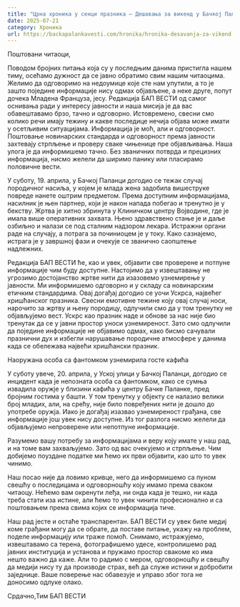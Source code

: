 ```yaml
---
title: "Црна хроника у сенци празника – Дешавања за викенд у Бачкој Паланци"
date: 2025-07-21
category: Хроника
url: https://backapalankavesti.com/hronika/hronika-desavanja-za-vikend-u-backoj-palanci/
---
```


Поштовани читаоци,

Поводом бројних питања која су у последњим данима пристигла нашем тиму, осећамо дужност да се јавно обратимо свим нашим читаоцима. Желимо да одговоримо на недоумице које сте нам упутили, а то је зашто поједине информације нису одмах објављене, а неке друге, попут дочека Младена Француза, јесу. Редакција БАП ВЕСТИ од самог оснивања ради у интересу јавности и наша мисија је да вас обавештавамо брзо, тачно и одговорно. Истовремено, свесни смо колико речи имају тежину и какве последице нечија објава може имати у осетљивим ситуацијама. Информација је моћ, али и одговорност. Поштовање новинарских стандарда и одговорност према јавности захтевају стрпљење и проверу сваке чињенице пре објављивања. Наша улога je да информишемо тачно. Без званичних потврда и прецизних информација, нисмо желели да ширимо панику или пласирамо половичне вести.

У суботу, 19. априла, у Бачкој Паланци догодио се тежак случај породичног насиља, у којем је млада жена задобила вишеструке повреде нанете оштрим предметом. Према доступним информацијама, насилник је њен партнер, који је након напада побегао и тренутно је у бекству. Жртва је хитно збринута у Клиничком центру Војводине, где је имала више оперативних захвата. Њено здравствено стање је и даље озбиљно и налази се под сталним надзором лекара. Истражни органи раде на случају, а потрага за починиоцем је у току. Како сазнајемо, истрага је у завршној фази и очекује се званично саопштење надлежних.

Редакција БАП ВЕСТИ ће, као и увек, објавити све проверене и потпуне информације чим буду доступне. Настојимо да у извештавању не угрозимо достојанство жртве нити да изазовемо узнемирење у јавности. Ми информишемо одговорно и у складу са новинарским етичким стандардима. Овај догађај догодио се уочи Ускрса, највећег хришћанског празника. Свесни емотивне тежине коју овај случај носи, нарочито за жртву и њену породицу, одлучили смо да у том тренутку не објављујемо вест. Ускрс као празник наде и обнове за нас није био тренутак да се у јавни простор уноси узнемиреност. Зато смо одлучили да поједине информације не објавимо одмах, како бисмо сачували празнични дух и избегли нарушавање породичне атмосфере у данима када се обележава највећи хришћански празник.

Наоружана особа са фантомком узнемирила госте кафића

У суботу увече, 20. априла, у Уској улици у Бачкој Паланци, догодио се инцидент када је непозната особа са фантомком, како се сумња извадила оружје у близини кафића у центру Бачке Паланке, пред бројним гостима у башти. У том тренутку у објекту се налазио велики број младих, али, на срећу, није било повређених нити је дошло до употребе оружја. Иако је догађај изазвао узнемиреност грађана, све информације још увек нису доступне. Из тог разлога нисмо желели да објављујемо непроверене или непотпуне информације.

Разумемо вашу потребу за информацијама и веру коју имате у наш рад, и на томе вам захваљујемо. Зато од вас очекујемо и стрпљење. Чим добијемо поуздане податке ми ћемо их први објавити, као што то увек чинимо.

Наш посао није да ловимо кривце, него да информишемо са пуном свешћу о последицама и одговорношћу коју имамо према сваком читаоцу. Нећемо вам окренути леђа, ни онда када је тешко, ни када треба стати иза истине, али ћемо то увек чинити професионално и са поштовањем према свима којих се информација тиче.

Наш рад јесте и остаће транспарентан. БАП ВЕСТИ су увек биле медиј коме грађани могу да се обрате, да поставе питање, укажу на проблем, поделе информацију или траже помоћ. Снимамо, истражујемо, извештавамо са терена, фотографишемо удесе, контролишемо рад јавних институција и установа и пружамо простор свакоме ко има нешто важно да каже. Али то радимо с мером, одговорношћу и свешћу да медији нису ту да производе страх, већ да служе истини и добробити заједнице. Ваше поверење нас обавезује и управо због тога не доносимо одлуке олако.

Срдачно,Тим БАП ВЕСТИ
